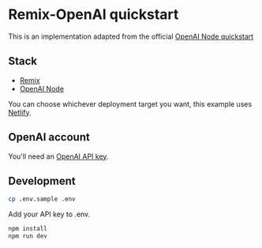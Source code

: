 # Remix-OpenAI quickstart

This is an implementation adapted from the official [OpenAI Node quickstart](https://github.com/openai/openai-quickstart-node)

## Stack

- [Remix](https://remix.run/docs)
- [OpenAI Node](https://github.com/openai/openai-node)

You can choose whichever deployment target you want, this example uses [Netlify](https://docs.netlify.com). 

## OpenAI account

You'll need an [OpenAI API key](https://platform.openai.com/account/api-keys). 


## Development

```sh
cp .env.sample .env
```
Add your API key to .env.

```sh
npm install
npm run dev
```
